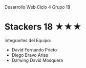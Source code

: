 Desarrollo Web Ciclo 4 Grupo 18
# Stackers 18 ★★★
Integrantes del Equipo:
* David Fernando Prieto
* Diego Bravo Arias
* Darwing David Mosquera

